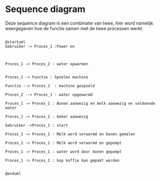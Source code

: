 # Sequence diagram

Deze sequence diagram is een combinatie van twee, hier word namelijk weergegeven hoe de functie samen met de twee processen werkt.

```plantuml

@startuml
Gebruiker -> Proces_1 :Power on



Proces_1 -> Proces_2 : water opwarmen


Proces_1 -> Functie : Spoelen machine

Functie --> Proces_1  : machine gespoeld

Proces_2 --> Proces_1 : water opgewarmd

Proces_1 -> Proces_1 : Bonen aanwezig en melk aanwezig en voldoende water

Proces_1 -> Proces_1 : beker aanwezig

Gebruiker ->Proces_1 : start

Proces_1 -> Proces_1 : Melk word verwarmd en bonen gemalen

Proces_1 -> Proces_1 : Melk word verwarmd en gepompt

Proces_1 -> Proces_1 : water word door bonen gepompt

Proces_1 -> Proces_1 : kop koffie kan gepakt worden


@enduml